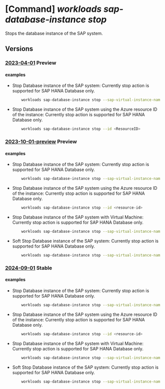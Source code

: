 # [Command] _workloads sap-database-instance stop_

Stops the database instance of the SAP system.

## Versions

### [2023-04-01](/Resources/mgmt-plane/L3N1YnNjcmlwdGlvbnMve30vcmVzb3VyY2Vncm91cHMve30vcHJvdmlkZXJzL21pY3Jvc29mdC53b3JrbG9hZHMvc2FwdmlydHVhbGluc3RhbmNlcy97fS9kYXRhYmFzZWluc3RhbmNlcy97fS9zdG9w/2023-04-01.xml) **Preview**

<!-- mgmt-plane /subscriptions/{}/resourcegroups/{}/providers/microsoft.workloads/sapvirtualinstances/{}/databaseinstances/{}/stop 2023-04-01 -->

#### examples

- Stop Database instance of the SAP system: Currently stop action is supported for SAP HANA Database only.
    ```bash
        workloads sap-database-instance stop --sap-virtual-instance-name <VIS Name> -g <Resource-group-name> -n <ResourceName>
    ```

- Stop Database instance of the SAP system using the Azure resource ID of the instance:  Currently stop action is supported for SAP HANA Database only.
    ```bash
        workloads sap-database-instance stop --id <ResourceID>
    ```

### [2023-10-01-preview](/Resources/mgmt-plane/L3N1YnNjcmlwdGlvbnMve30vcmVzb3VyY2Vncm91cHMve30vcHJvdmlkZXJzL21pY3Jvc29mdC53b3JrbG9hZHMvc2FwdmlydHVhbGluc3RhbmNlcy97fS9kYXRhYmFzZWluc3RhbmNlcy97fS9zdG9w/2023-10-01-preview.xml) **Preview**

<!-- mgmt-plane /subscriptions/{}/resourcegroups/{}/providers/microsoft.workloads/sapvirtualinstances/{}/databaseinstances/{}/stop 2023-10-01-preview -->

#### examples

- Stop Database instance of the SAP system: Currently stop action is supported for SAP HANA Database only.
    ```bash
        workloads sap-database-instance stop --sap-virtual-instance-name <vis-name> -g <resource-group-name> -n <db-instance-name>
    ```

- Stop Database instance of the SAP system using the Azure resource ID of the instance:  Currently stop action is supported for SAP HANA Database only.
    ```bash
        workloads sap-database-instance stop --id <resource-id>
    ```

- Stop Database instance of the SAP system with Virtual Machine: Currently stop action is supported for SAP HANA Database only.
    ```bash
        workloads sap-database-instance stop --sap-virtual-instance-name <vis-name> -g <resource-group-name> -n <db-instance-name> --deallocate-vm
    ```

- Soft Stop Database instance of the SAP system: Currently stop action is supported for SAP HANA Database only.
    ```bash
        workloads sap-database-instance stop --sap-virtual-instance-name <vis-name> -g <resource-group-name> -n <db-instance-name> --soft-stop-timeout-seconds <timeout-in-seconds>
    ```

### [2024-09-01](/Resources/mgmt-plane/L3N1YnNjcmlwdGlvbnMve30vcmVzb3VyY2Vncm91cHMve30vcHJvdmlkZXJzL21pY3Jvc29mdC53b3JrbG9hZHMvc2FwdmlydHVhbGluc3RhbmNlcy97fS9kYXRhYmFzZWluc3RhbmNlcy97fS9zdG9w/2024-09-01.xml) **Stable**

<!-- mgmt-plane /subscriptions/{}/resourcegroups/{}/providers/microsoft.workloads/sapvirtualinstances/{}/databaseinstances/{}/stop 2024-09-01 -->

#### examples

- Stop Database instance of the SAP system: Currently stop action is supported for SAP HANA Database only.
    ```bash
        workloads sap-database-instance stop --sap-virtual-instance-name <vis-name> -g <resource-group-name> -n <db-instance-name>
    ```

- Stop Database instance of the SAP system using the Azure resource ID of the instance:  Currently stop action is supported for SAP HANA Database only.
    ```bash
        workloads sap-database-instance stop --id <resource-id>
    ```

- Stop Database instance of the SAP system with Virtual Machine: Currently stop action is supported for SAP HANA Database only.
    ```bash
        workloads sap-database-instance stop --sap-virtual-instance-name <vis-name> -g <resource-group-name> -n <db-instance-name> --deallocate-vm
    ```

- Soft Stop Database instance of the SAP system: Currently stop action is supported for SAP HANA Database only.
    ```bash
        workloads sap-database-instance stop --sap-virtual-instance-name <vis-name> -g <resource-group-name> -n <db-instance-name> --soft-stop-timeout-seconds <timeout-in-seconds>
    ```
